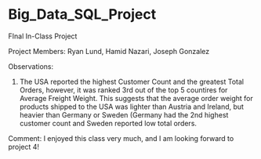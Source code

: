 # Big_Data_SQL_Project
FInal In-Class Project

Project Members: Ryan Lund, Hamid Nazari, Joseph Gonzalez

Observations: 
1) The USA reported the highest Customer Count and the greatest Total Orders, however, it was ranked 3rd out of the top 5 countires for Average Freight Weight. This suggests that the average order weight for products shipped to the USA was lighter than Austria and Ireland, but heavier than Germany or Sweden (Germany had the 2nd highest customer count and Sweden reported low total orders.


Comment:
I enjoyed this class very much, and I am looking forward to project 4!
